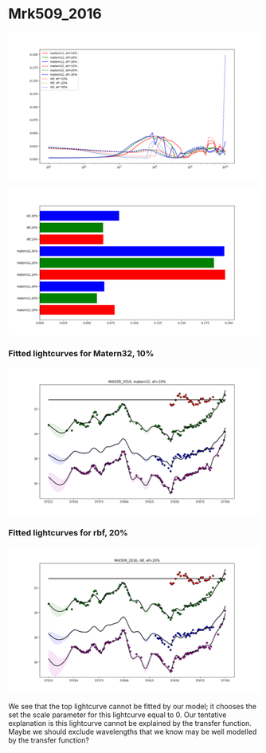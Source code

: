 # Mrk509_2016

![Mrk509_2016_posterior_mass](Mrk509/2016/Experiment1/massposterior.png)

![Mrk509_2016_bar_plot](Mrk509/2016/Experiment1/barposterior.png)

### Fitted lightcurves for Matern32, 10%

![Mrk509_2016_best_fit_mater32,ef10](Mrk509/2016/Experiment1/fit_matern32_10.png)

### Fitted lightcurves for rbf, 20%

![Mrk509_2016_best_fit_rbf,ef20](Mrk509/2016/Experiment1/fit_rbf_20.png)

We see that the top lightcurve cannot be fitted by our model; it chooses the set the scale parameter for this lightcurve equal to 0. Our tentative explanation is this lightcurve cannot be explained by the transfer function. Maybe we should exclude wavelengths that we know may be well modelled by the transfer function?
